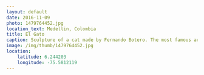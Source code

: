 ```yaml
---
layout: default
date: 2016-11-09
photo: 1479764452.jpg
location_text: Medellin, Colombia
title: El Gato
caption: Sculpture of a cat made by Fernando Botero. The most famous artist coming from this city. He also has a part of a museum dedicated to his work. His speciality is to represent something or someone in a very big and fat way but with a part disproportionally small.
image: /img/thumb/1479764452.jpg
location:
    latitude: 6.244203
    longitude: -75.5812119
---
```

